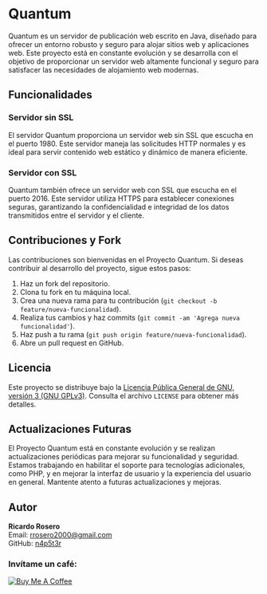 # Quantum

Quantum es un servidor de publicación web escrito en Java, diseñado para ofrecer un entorno robusto y seguro para alojar sitios web y aplicaciones web. Este proyecto está en constante evolución y se desarrolla con el objetivo de proporcionar un servidor web altamente funcional y seguro para satisfacer las necesidades de alojamiento web modernas.

## Funcionalidades

### Servidor sin SSL

El servidor Quantum proporciona un servidor web sin SSL que escucha en el puerto 1980. Este servidor maneja las solicitudes HTTP normales y es ideal para servir contenido web estático y dinámico de manera eficiente.

### Servidor con SSL

Quantum también ofrece un servidor web con SSL que escucha en el puerto 2016. Este servidor utiliza HTTPS para establecer conexiones seguras, garantizando la confidencialidad e integridad de los datos transmitidos entre el servidor y el cliente.

## Contribuciones y Fork

Las contribuciones son bienvenidas en el Proyecto Quantum. Si deseas contribuir al desarrollo del proyecto, sigue estos pasos:

1. Haz un fork del repositorio.
2. Clona tu fork en tu máquina local.
3. Crea una nueva rama para tu contribución (`git checkout -b feature/nueva-funcionalidad`).
4. Realiza tus cambios y haz commits (`git commit -am 'Agrega nueva funcionalidad'`).
5. Haz push a tu rama (`git push origin feature/nueva-funcionalidad`).
6. Abre un pull request en GitHub.

## Licencia

Este proyecto se distribuye bajo la [Licencia Pública General de GNU, versión 3 (GNU GPLv3)](LICENSE). Consulta el archivo `LICENSE` para obtener más detalles.

## Actualizaciones Futuras

El Proyecto Quantum está en constante evolución y se realizan actualizaciones periódicas para mejorar su funcionalidad y seguridad. Estamos trabajando en habilitar el soporte para tecnologías adicionales, como PHP, y en mejorar la interfaz de usuario y la experiencia del usuario en general. Mantente atento a futuras actualizaciones y mejoras.

## Autor

**Ricardo Rosero**  
Email: rrosero2000@gmail.com  
GitHub: [n4p5t3r](https://github.com/rr-n4p5t3r)

### Invítame un café: ###

<div id="badges">
  <a href="https://www.buymeacoffee.com/elblogden4p5t3r" target="_blank">
    <img src="https://img.shields.io/badge/buymeacoffee-yellow?style=for-the-badge&logo=buymeacoffee&logoColor=white" alt="Buy Me A Coffee"/>
  </a>
</div>

